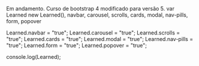 Em andamento.
Curso de bootstrap 4 modificado para versão 5.
var Learned new Learned(),
   navbar,
   carousel,
   scrolls,
   cards,
   modal,
   nav-pills,
   form,
   popover

Learned.navbar          = "true";
Learned.carousel        = "true";
Learned.scrolls         = "true";
Learned.cards           = "true";
Learned.modal           = "true";
Learned.nav-pills       = "true";
Learned.form            = "true";
Learned.popover         = "true";


console.log(Learned);
